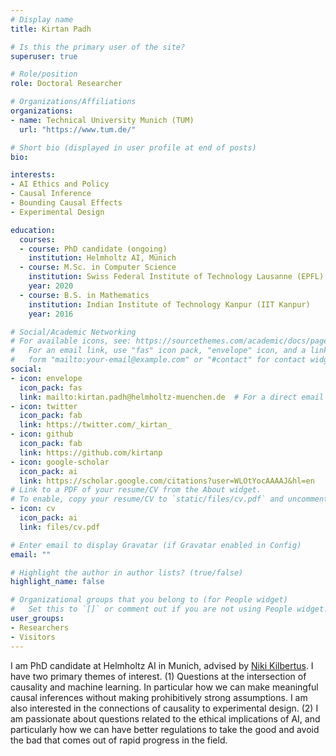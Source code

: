 ```yaml
---
# Display name
title: Kirtan Padh

# Is this the primary user of the site?
superuser: true

# Role/position
role: Doctoral Researcher

# Organizations/Affiliations
organizations:
- name: Technical University Munich (TUM)
  url: "https://www.tum.de/"

# Short bio (displayed in user profile at end of posts)
bio: 

interests:
- AI Ethics and Policy
- Causal Inference
- Bounding Causal Effects
- Experimental Design

education:
  courses:
  - course: PhD candidate (ongoing)
    institution: Helmholtz AI, Münich
  - course: M.Sc. in Computer Science
    institution: Swiss Federal Institute of Technology Lausanne (EPFL)
    year: 2020
  - course: B.S. in Mathematics 
    institution: Indian Institute of Technology Kanpur (IIT Kanpur)
    year: 2016

# Social/Academic Networking
# For available icons, see: https://sourcethemes.com/academic/docs/page-builder/#icons
#   For an email link, use "fas" icon pack, "envelope" icon, and a link in the
#   form "mailto:your-email@example.com" or "#contact" for contact widget.
social:
- icon: envelope
  icon_pack: fas
  link: mailto:kirtan.padh@helmholtz-muenchen.de  # For a direct email link, use "mailto:test@example.org".
- icon: twitter
  icon_pack: fab
  link: https://twitter.com/_kirtan_
- icon: github
  icon_pack: fab
  link: https://github.com/kirtanp
- icon: google-scholar
  icon_pack: ai
  link: https://scholar.google.com/citations?user=WLOtYocAAAAJ&hl=en
# Link to a PDF of your resume/CV from the About widget.
# To enable, copy your resume/CV to `static/files/cv.pdf` and uncomment the lines below.
- icon: cv
  icon_pack: ai
  link: files/cv.pdf

# Enter email to display Gravatar (if Gravatar enabled in Config)
email: ""

# Highlight the author in author lists? (true/false)
highlight_name: false

# Organizational groups that you belong to (for People widget)
#   Set this to `[]` or comment out if you are not using People widget.
user_groups:
- Researchers
- Visitors
---
```


I am  PhD candidate at Helmholtz AI in Munich, advised by [Niki Kilbertus](https://sites.google.com/view/nikikilbertus). I have two primary themes of interest. (1) Questions at the intersection of causality and machine learning. In particular how we can make meaningful causal inferences without making prohibitively strong assumptions. I am also interested in the connections of causality to experimental design. (2) I am passionate about questions related to the ethical implications of AI, and particularly how we can have better regulations to take the good and avoid the bad that comes out of rapid progress in the field.

